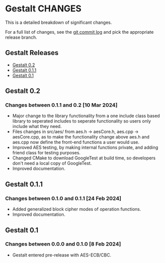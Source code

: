 Gestalt CHANGES
===============

This is a detailed breakdown of significant changes.

For a full list of changes, see the [git commit log][log] and pick the
appropriate release branch.

  [log]: https://github.com/HLRichardson-Git/Gestalt/commits/

Gestalt Releases
----------------

 - [Gestalt 0.2](#gestalt-v0.2.0)
 - [Gestalt 0.1.1](#gestalt-v0.1.1)
 - [Gestalt 0.1](#gestalt-v0.1.0)

Gestalt 0.2
-----------

### Changes between 0.1.1 and 0.2 [10 Mar 2024]

 * Major change to the library functionality from a one include class based
        library to seperated includes to seperate functionality so users only
        include what they need.
 * Files changes in src/aes/ from aes.h -> aesCore.h, aes.cpp -> aesCore.cpp,
        as to make the functionality change above aes.h and aes.cpp now define
        the front-end functions a user would use.
 * Improved AES testing, by making internal functions private, and adding
        friend class for testing purposes.
 * Changed CMake to download GoogleTest at build time, so developers don't
        need a local copy of GoogleTest.
 * Improved documentation.

Gestalt 0.1.1
-----------

### Changes between 0.1.0 and 0.1.1 [24 Feb 2024]

 * Added generalized block cipher modes of operation functions.
 * Improved documentation.

Gestalt 0.1
-----------

### Changes between 0.0.0 and 0.1.0 [8 Feb 2024]

 * Gestalt entered pre-release with AES-ECB/CBC.
